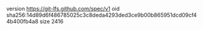 version https://git-lfs.github.com/spec/v1
oid sha256:14d89d6f486785025c3c8deda4293ded3ce9b00b865951dcd09cf44b400fb4a8
size 2416
